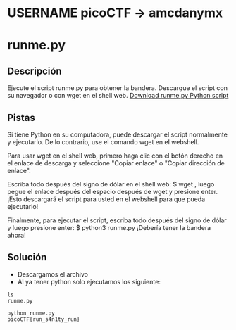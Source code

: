 # USERNAME picoCTF -> amcdanymx

# runme.py

## Descripción

Ejecute el script runme.py para obtener la bandera. Descargue el script con su navegador o con wget en el shell web.
[Download runme.py Python script](https://artifacts.picoctf.net/c/86/runme.py)

## Pistas
Si tiene Python en su computadora, puede descargar el script normalmente y ejecutarlo. De lo contrario, use el comando wget en el webshell.

Para usar wget en el shell web, primero haga clic con el botón derecho en el enlace de descarga y seleccione "Copiar enlace" o "Copiar dirección de enlace".

Escriba todo después del signo de dólar en el shell web: $ wget , luego pegue el enlace después del espacio después de wget y presione enter. ¡Esto descargará el script para usted en el webshell para que pueda ejecutarlo!

Finalmente, para ejecutar el script, escriba todo después del signo de dólar y luego presione enter: $ python3 runme.py ¡Debería tener la bandera ahora!

## Solución 

- Descargamos el archivo
- Al ya tener python solo ejecutamos los siguiente:

```
ls
runme.py
```

```
python runme.py
picoCTF{run_s4n1ty_run}
```